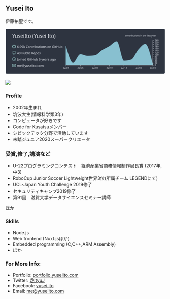 ## Yusei Ito
伊藤祐聖です。

[![](https://raw.githubusercontent.com/yuseiito/yuseiito/main/profile-summary-card-output/nord_dark/0-profile-details.svg)](https://github.com/vn7n24fzkq/github-profile-summary-cards)

![](https://komarev.com/ghpvc/?username=yuseiito&color=719CAA)




### Profile
- 2002年生まれ
- 筑波大生(情報科学類3年)
- コンピュータが好きです
- Code for Kusatsuメンバー
- シビックテック分野で活動しています
- 未踏ジュニア2020スーパークリエータ

### 受賞,修了,講演など
- U-22プログラミングコンテスト　経済産業省商務情報制作局長賞 (2017年,中3)
- RoboCup Junior Soccer Lightweight世界3位(所属チーム LEGENDにて)
- UCL-Japan Youth Challenge 2019修了
- セキュリティキャンプ2019修了
- 第91回　滋賀大学データサイエンスセミナー講師

ほか
### Skills
- Node.js
- Web frontend (Nuxt.jsほか)
- Embedded programming (C,C++,ARM Assembly)
- ほか


### For More Info:
- Portfolio: [portfolio.yuseiito.com](https://portfolio.yuseiito.com/)
- Twitter: [@ItyuJ](https://twitter.com/ityuj)
- Facebook: [yusei.ito](https://facebook.com/yusei.ito)
- Email: [me@yuseiito.com](mailto:me@yuseiito.com)

<!-- 

**YuseiIto/yuseiito** is a ✨ _special_ ✨ repository because its `README.md` (this file) appears on your GitHub profile.

Here are some ideas to get you started:

- 🔭 I’m currently working on ...
- 🌱 I’m currently learning ...
- 👯 I’m looking to collaborate on ...
- 🤔 I’m looking for help with ...
- 💬 Ask me about ...
- 📫 How to reach me: ...
- 😄 Pronouns: ...
- ⚡ Fun fact: ...
-->
